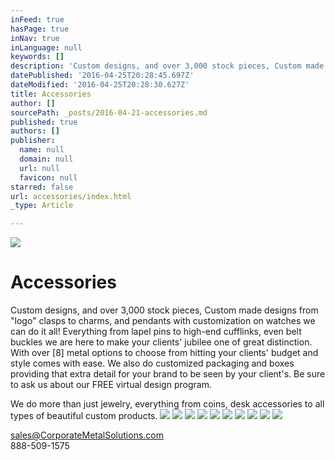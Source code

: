 ```yaml
---
inFeed: true
hasPage: true
inNav: true
inLanguage: null
keywords: []
description: 'Custom designs, and over 3,000 stock pieces, Custom made designs from “logo” clasps to charms, and pendants with customization on watches we can do it all! Everything from lapel pins to high-end cufflinks, even belt buckles we are here to make your clients’ jubilee one of great distinction. With over [8] metal options to choose from hitting your clients’ budget and style comes with ease. We also do customized packaging and boxes providing that extra detail for your brand to be seen by your client’s. Be sure to ask us about our FREE virtual design program.'
datePublished: '2016-04-25T20:28:45.697Z'
dateModified: '2016-04-25T20:28:30.627Z'
title: Accessories
author: []
sourcePath: _posts/2016-04-21-accessories.md
published: true
authors: []
publisher:
  name: null
  domain: null
  url: null
  favicon: null
starred: false
url: accessories/index.html
_type: Article

---
```

![](https://s3-us-west-2.amazonaws.com/the-grid-img/p/02666fb0ca2171d487c67b9ee4b6543ac769fedc.jpg)

# Accessories

Custom designs, and over 3,000 stock pieces, Custom made designs from "logo" clasps to charms, and pendants with customization on watches we can do it all! Everything from lapel pins to high-end cufflinks, even belt buckles we are here to make your clients' jubilee one of great distinction. With over \[8\] metal options to choose from hitting your clients' budget and style comes with ease. We also do customized packaging and boxes providing that extra detail for your brand to be seen by your client's. Be sure to ask us about our FREE virtual design program.

We do more than just jewelry, everything from coins, desk accessories to all types of beautiful custom products. ![](https://the-grid-user-content.s3-us-west-2.amazonaws.com/9ff141c2-27c3-4f20-8c9b-1a2bdeb7e695.jpg)
![](https://the-grid-user-content.s3-us-west-2.amazonaws.com/790ce65d-6c7a-4c3a-b215-c9767482564e.jpg)
![](https://the-grid-user-content.s3-us-west-2.amazonaws.com/d628c0b0-196f-4ebc-a678-71b7523c08d0.jpg)
![](https://the-grid-user-content.s3-us-west-2.amazonaws.com/ffdb3626-4620-4e32-ba83-5514c9eed5f7.png)
![](https://the-grid-user-content.s3-us-west-2.amazonaws.com/d77b2099-a54b-4e6e-952d-9f147862976f.png)
![](https://the-grid-user-content.s3-us-west-2.amazonaws.com/b1c18357-fba2-47f1-8f6b-73c75377e36d.jpg)
![](https://the-grid-user-content.s3-us-west-2.amazonaws.com/afdaea6b-9ac2-4d4e-9dd9-e5b5c79cba82.jpg)
![](https://the-grid-user-content.s3-us-west-2.amazonaws.com/42e336ae-bc74-490d-b837-b6405bc4a5d3.jpg)
![](https://the-grid-user-content.s3-us-west-2.amazonaws.com/0afebecc-1fb2-4564-bd59-e58e5e5cf96f.jpg)
![](https://the-grid-user-content.s3-us-west-2.amazonaws.com/6b10fbd7-1f7b-41da-9349-bdedf422f701.jpg)

sales@CorporateMetalSolutions.com  
888-509-1575